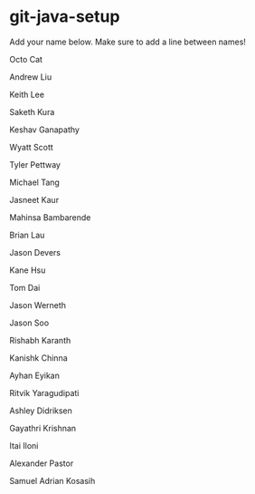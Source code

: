 # git-java-setup

Add your name below. Make sure to add a line between names!

Octo Cat

Andrew Liu

Keith Lee

Saketh Kura

Keshav Ganapathy

Wyatt Scott

Tyler Pettway

Michael Tang

Jasneet Kaur

Mahinsa Bambarende

Brian Lau

Jason Devers

Kane Hsu

Tom Dai

Jason Werneth

Jason Soo

Rishabh Karanth

Kanishk Chinna

Ayhan Eyikan

Ritvik Yaragudipati

Ashley Didriksen

Gayathri Krishnan

Itai Iloni

Alexander Pastor

Samuel Adrian Kosasih
